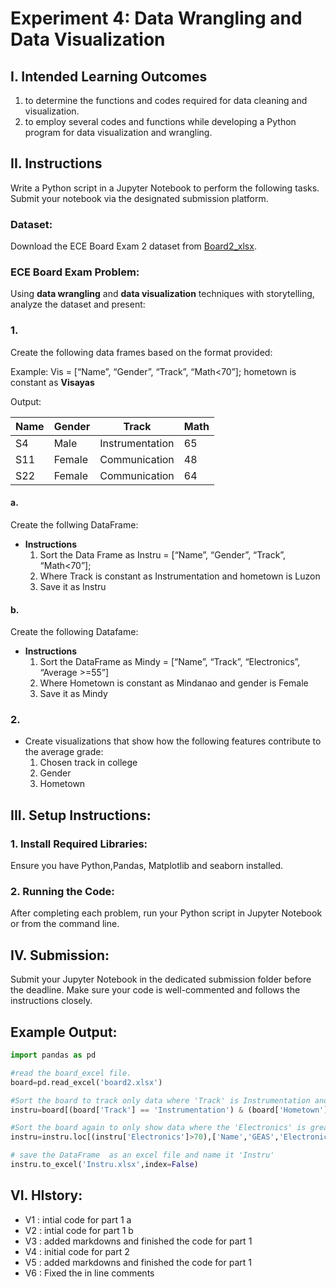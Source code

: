 # Experiment 4: Data Wrangling and Data Visualization

## I. Intended Learning Outcomes
1. to determine the functions and codes required for data cleaning and visualization.
2. to employ several codes and functions while developing a Python program for data visualization and wrangling.

## II. Instructions
Write a Python script in a Jupyter Notebook to perform the following tasks. Submit your notebook via the designated submission platform.

### Dataset:
Download the ECE Board Exam 2 dataset from [Board2_xlsx](http://bit.ly/ECEBoardExamDataset).

### ECE Board Exam Problem:
Using **data wrangling** and **data visualization** techniques with storytelling, analyze the dataset and present:


### 1. 
Create the following data frames based on the format provided:

Example: Vis = [“Name”, “Gender”, “Track”, “Math<70”]; hometown is constant as **Visayas** 

Output:

| Name | Gender | Track          | Math |
|------|--------|----------------|------|
| S4   | Male   | Instrumentation | 65   |
| S11  | Female | Communication   | 48   |
| S22  | Female | Communication   | 64   |

#### a. 
Create the follwing DataFrame:
- **Instructions**
  1. Sort the Data Frame as Instru = [“Name”, “Gender”, “Track”, “Math<70”];  
  2. Where Track is constant as Instrumentation and hometown is Luzon
  3. Save it as Instru
#### b.
Create the following Datafame:
- **Instructions**
  1. Sort the DataFrame as Mindy = [“Name”, “Track”, “Electronics”, “Average >=55”]
  2. Where Hometown is constant as Mindanao and gender is Female
  3. Save it as Mindy

 ### 2. 
  - Create visualizations that show how the following features contribute to the average grade:
    1. Chosen track in college
    2. Gender
    3. Hometown

## III. Setup Instructions:

### 1. Install Required Libraries:
Ensure you have Python,Pandas, Matplotlib and seaborn installed.
### 2. Running the Code:
After completing each problem, run your Python script in Jupyter Notebook or from the command line. 

## IV. Submission:
 Submit your Jupyter Notebook in the dedicated submission folder before the deadline.
 Make sure your code is well-commented and follows the instructions closely.

 ## Example Output:
```python
import pandas as pd

#read the board_excel file.
board=pd.read_excel('board2.xlsx')

#Sort the board to track only data where 'Track' is Instrumentation and 'Hometown' is Luzon.
instru=board[(board['Track'] == 'Instrumentation') & (board['Hometown'] == 'Luzon')]

#Sort the board again to only show data where the 'Electronics' is greater than 70. It will only preview the 'Name','GEAS', and'Electronics'.
instru=instru.loc[(instru['Electronics']>70),['Name','GEAS','Electronics']]

# save the DataFrame  as an excel file and name it 'Instru'
instru.to_excel('Instru.xlsx',index=False)

  ```
## VI. HIstory:
- V1 : intial code for part 1 a
- V2 : intial code for part 1 b
- V3 : added markdowns and finished the code for part 1
- V4 : initial code for part 2
- V5 : added markdowns and finished the code for part 1
- V6 : Fixed the in line comments
